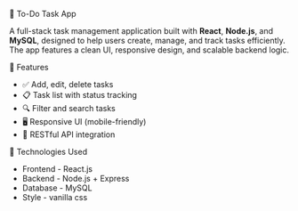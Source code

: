 📝 To-Do Task App

A full-stack task management application built with **React**, **Node.js**, and **MySQL**, designed to help users create, manage, and track tasks efficiently. The app features a clean UI, responsive design, and scalable backend logic.

 🚀 Features

- ✅ Add, edit, delete tasks
- 📋 Task list with status tracking
- 🔍 Filter and search tasks
- 🖥️ Responsive UI (mobile-friendly)
- 🔗 RESTful API integration

🧰 Technologies Used

- Frontend - React.js
- Backend - Node.js + Express
- Database - MySQL
- Style - vanilla css 


